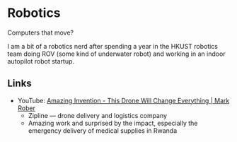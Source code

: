 # Robotics

Computers that move?

I am a bit of a robotics nerd after spending a year in the HKUST robotics team
doing ROV (some kind of underwater robot) and working in an indoor autopilot
robot startup.

## Links

- YouTube:
  [Amazing Invention - This Drone Will Change Everything | Mark Rober](https://youtu.be/DOWDNBu9DkU)
  - Zipline — drone delivery and logistics company
  - Amazing work and surprised by the impact, especially the emergency delivery
    of medical supplies in Rwanda
